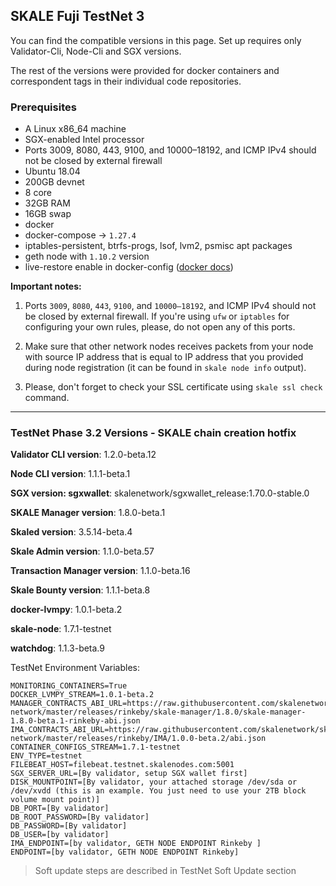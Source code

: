 ## SKALE Fuji TestNet 3

You can find the compatible versions in this page. Set up requires only Validator-Cli, Node-Cli and SGX versions.

The rest of the versions were provided for docker containers and correspondent tags in their individual code repositories.

### **Prerequisites**

-   A Linux x86_64 machine
-   SGX-enabled Intel processor
-   Ports 3009, 8080, 443, 9100, and 10000–18192, and ICMP IPv4 should not be closed by external firewall
-   Ubuntu 18.04
-   200GB devnet
-   8 core
-   32GB RAM
-   16GB swap
-   docker
-   docker-compose -> `1.27.4`
-   iptables-persistent, btrfs-progs, lsof, lvm2, psmisc apt packages 
-   geth node with `1.10.2` version
-   live-restore enable in docker-config ([docker docs](https://docs.docker.com/config/containers/live-restore/))

**Important notes:**  

1.  Ports `3009`, `8080`, `443`, `9100`, and `10000–18192`, and ICMP IPv4 should not be closed by external firewall.
If you're using `ufw` or `iptables` for configuring your own rules, please, do not open any of this ports.

2.  Make sure that other network nodes receives packets from your node with source IP address that is equal to IP address that you provided during node registration (it can be found in `skale node info` output).

3.  Please, don't forget to check your SSL certificate using `skale ssl check` command.

* * *

### TestNet Phase 3.2 Versions - SKALE chain creation hotfix

**Validator CLI version**: 1.2.0-beta.12

**Node CLI version**: 1.1.1-beta.1

**SGX version: sgxwallet**: skalenetwork/sgxwallet_release:1.70.0-stable.0

**SKALE Manager version**: 1.8.0-beta.1

**Skaled version**: 3.5.14-beta.4

**Skale Admin version**: 1.1.0-beta.57

**Transaction Manager version**: 1.1.0-beta.16

**Skale Bounty version**: 1.1.1-beta.8

**docker-lvmpy**: 1.0.1-beta.2

**skale-node**: 1.7.1-testnet

**watchdog**: 1.1.3-beta.9

TestNet Environment Variables: 

```shell
MONITORING_CONTAINERS=True
DOCKER_LVMPY_STREAM=1.0.1-beta.2
MANAGER_CONTRACTS_ABI_URL=https://raw.githubusercontent.com/skalenetwork/skale-network/master/releases/rinkeby/skale-manager/1.8.0/skale-manager-1.8.0-beta.1-rinkeby-abi.json
IMA_CONTRACTS_ABI_URL=https://raw.githubusercontent.com/skalenetwork/skale-network/master/releases/rinkeby/IMA/1.0.0-beta.2/abi.json
CONTAINER_CONFIGS_STREAM=1.7.1-testnet
ENV_TYPE=testnet
FILEBEAT_HOST=filebeat.testnet.skalenodes.com:5001
SGX_SERVER_URL=[By validator, setup SGX wallet first]
DISK_MOUNTPOINT=[By validator, your attached storage /dev/sda or /dev/xvdd (this is an example. You just need to use your 2TB block volume mount point)]
DB_PORT=[By validator]
DB_ROOT_PASSWORD=[By validator]
DB_PASSWORD=[By validator]
DB_USER=[by validator]
IMA_ENDPOINT=[by validator, GETH NODE ENDPOINT Rinkeby ]
ENDPOINT=[by validator, GETH NODE ENDPOINT Rinkeby]
```

> Soft update steps are described in TestNet Soft Update section
